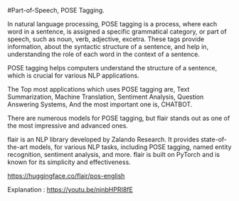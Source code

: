 #Part-of-Speech, POSE Tagging.

In natural language processing, POSE tagging is a process, where each word in a sentence, is assigned a specific grammatical category, or part of speech, such as noun, verb, adjective, excetra. These tags provide information, about the syntactic structure of a sentence, and help in, understanding the role of each word in the context of a sentence.

POSE tagging helps computers understand the structure of a sentence, which is crucial for various NLP applications.

The Top most applications which uses POSE tagging are, 
Text Summarization, Machine Translation, Sentiment Analysis, Question Answering Systems, And the most important one is, CHATBOT.

There are numerous models for POSE tagging, but flair stands out as one of the most impressive and advanced ones.

flair is an NLP library developed by Zalando Research. It provides state-of-the-art models, for various NLP tasks, including POSE tagging, named entity recognition, sentiment analysis, and more. flair is built on PyTorch and is known for its simplicity and effectiveness.

https://huggingface.co/flair/pos-english

Explanation : https://youtu.be/njnbHPRI8fE

